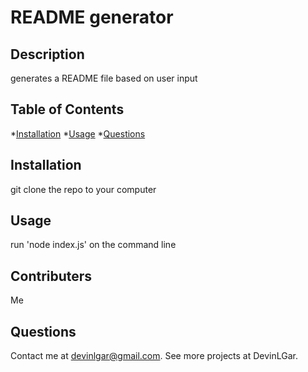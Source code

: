 # README generator


  ## Description
  generates a README file based on user input

  ## Table of Contents
  *[Installation](#installation)
  *[Usage](#usage)
  *[Questions](#questions)

  ## Installation
  git clone the repo to your computer

  ## Usage
  run 'node index.js' on the command line

  ## Contributers
  Me

  ## Questions
  Contact me at devinlgar@gmail.com. See more projects at DevinLGar.
